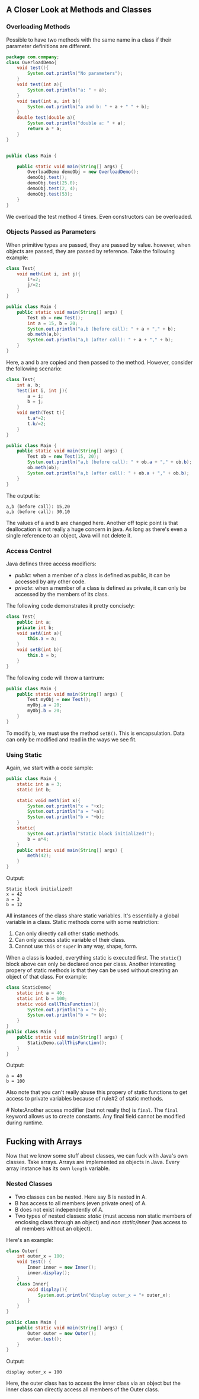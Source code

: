 ## A Closer Look at Methods and Classes

### Overloading Methods
Possible to have two methods with the same name in a class if their parameter definitions are different.

```java
package com.company;
class OverloadDemo{
    void test(){
        System.out.println("No parameters");
    }
    void test(int a){
        System.out.println("a: " + a);
    }
    void test(int a, int b){
        System.out.println("a and b: " + a + " " + b);
    }
    double test(double a){
        System.out.println("double a: " + a);
        return a * a;
    }
}


public class Main {

    public static void main(String[] args) {
	    OverloadDemo demoObj = new OverloadDemo();
        demoObj.test();
        demoObj.test(25.0);
        demoObj.test(2, 4);
        demoObj.test(53);
    }
}
```

We overload the test method 4 times. Even constructors can be overloaded.

### Objects Passed as Parameters
When primitive types are passed, they are passed by value. however, when objects are passed, they are passed by reference. Take the following example:

```java
class Test{
    void meth(int i, int j){
        i*=2;
        j/=2;
    }
}

public class Main {
    public static void main(String[] args) {
	    Test ob = new Test();
        int a = 15, b = 20;
        System.out.println("a,b (before call): " + a + "," + b);
        ob.meth(a,b);
        System.out.println("a,b (after call): " + a + "," + b);
    }
}
```
Here, a and b are copied and then passed to the method. However, consider the following scenario:

```java
class Test{
    int a, b;
    Test(int i, int j){
        a = i;
        b = j;
    }
    void meth(Test t){
        t.a*=2;
        t.b/=2;
    }
}

public class Main {
    public static void main(String[] args) {
	    Test ob = new Test(15, 20);
        System.out.println("a,b (before call): " + ob.a + "," + ob.b);
        ob.meth(ob);
        System.out.println("a,b (after call): " + ob.a + "," + ob.b);
    }
}
```
The output is:

```
a,b (before call): 15,20
a,b (before call): 30,10
```

The values of a and b are changed here. Another off topic point is that deallocation is not really a huge concern in java. As long as there's even a single reference to an object, Java will not delete it.

### Access Control

Java defines three access modifiers:

* *public*: when a member of a class is defined as public, it can be accessed by any other code.
* *private*: when a member of a class is defined as private, it can only be accessed by the members of its class.

The following code demonstrates it pretty concisely:
```java
class Test{
    public int a;
    private int b;
    void setA(int a){
        this.a = a;
    }
    void setB(int b){
        this.b = b;
    }
}
```
The following code will throw a tantrum:
```java
public class Main {
    public static void main(String[] args) {
        Test myObj = new Test();
        myObj.a = 20;
        myObj.b = 20;
    }
}
```
To modify b, we must use the method `setB()`. This is encapsulation. Data can only be modified and read in the ways we see fit.

### Using Static
Again, we start with a code sample:

```java
public class Main {
    static int a = 3;
    static int b;

    static void meth(int x){
        System.out.println("x = "+x);
        System.out.println("a = "+a);
        System.out.println("b = "+b);
    }
    static{
        System.out.println("Static block initialized!");
        b = a*4;
    }
    public static void main(String[] args) {
        meth(42);
    }
}
```
Output:
```
Static block initialized!
x = 42
a = 3
b = 12
```

All instances of the class share static variables. It's essentially a global variable in a class. Static methods come with some restriction:

1. Can only directly call other static methods.
2. Can only access static variable of their class.
3. Cannot use `this` or `super` in any way, shape, form.

When a class is loaded, everything static is executed first. The `static{}` block above can only be declared once per class. Another interesting propery of static methods is that they can be used without creating an object of that class. For example:

```java
class StaticDemo{
    static int a = 40;
    static int b = 100;
    static void callThisFunction(){
        System.out.println("a = "+ a);
        System.out.println("b = "+ b);
    }
}
public class Main {
    public static void main(String[] args) {
        StaticDemo.callThisFunction();
    }
}
```
Output:
```
a = 40
b = 100
```
Also note that you can't really abuse this propery of static functions to get access to private variables because of rule#2 of static methods.

\# Note:Another access modifier (but not really tho) is `final`. The `final` keyword allows us to create constants. Any final field cannot be modified during runtime.

## Fucking with Arrays
Now that we know some stuff about classes, we can fuck with Java's own classes. Take arrays. Arrays are implemented as objects in Java. Every array instance has its own `length` variable. 



### Nested Classes

* Two classes can be nested. Here say B is nested in A.
* B has access to all members (even private ones) of A.
* B does not exist independently of A.
* Two types of nested classes: *static* (must access non static members of enclosing class through an object) and *non static/inner* (has access to all members without an object).

Here's an example:

```java
class Outer{
    int outer_x = 100;
    void test() {
        Inner inner = new Inner();
        inner.display();
    }
    class Inner{
        void display(){
            System.out.println("display outer_x = "+ outer_x);
        }
    }
}

public class Main {
    public static void main(String[] args) {
        Outer outer = new Outer();
        outer.test();
    }
}
```
Output:
```
display outer_x = 100
```
Here, the outer class has to access the inner class via an object but the inner class can directly access all members of the Outer class.





